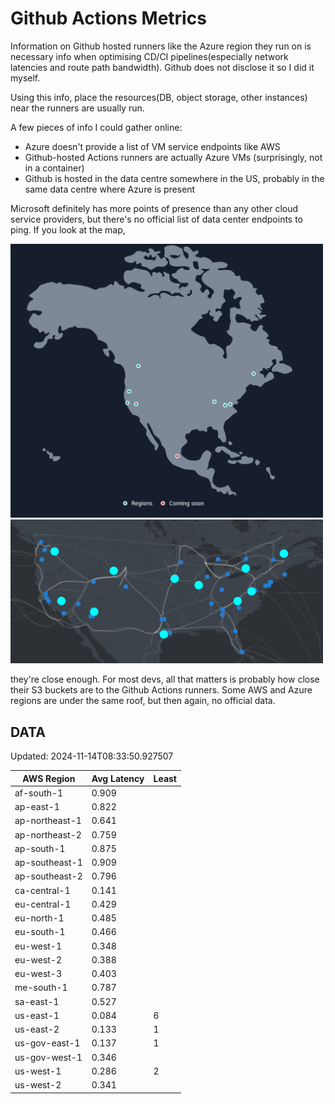 # Github Actions Metrics
Information on Github hosted runners like the Azure region they run on is
necessary info when optimising CD/CI pipelines(especially network latencies and
route path bandwidth). Github does not disclose it so I did it myself.

Using this info, place the resources(DB, object storage, other instances) near
the runners are usually run.

A few pieces of info I could gather online:

- Azure doesn't provide a list of VM service endpoints like AWS
- Github-hosted Actions runners are actually Azure VMs (surprisingly, not in a
  container)
- Github is hosted in the data centre somewhere in the US, probably in the same
  data centre where Azure is present

Microsoft definitely has more points of presence than any other cloud service
providers, but there's no official list of data center endpoints to ping. If you
look at the map,

<a href="https://aws.amazon.com/about-aws/global-infrastructure/regions_az/">
<img src="image.png" style="width: 500px;">
</a>
<a href="https://datacenters.microsoft.com/globe/explore">
<img src="image-1.png" style="width: 500px;">
</a>

they're close enough. For most devs, all that matters is probably how close
their S3 buckets are to the Github Actions runners. Some AWS and Azure regions
are under the same roof, but then again, no official data.

## DATA
Updated: 2024-11-14T08:33:50.927507

| AWS Region | Avg Latency | Least |
| - | - | - |
| af-south-1 | 0.909 |  |
| ap-east-1 | 0.822 |  |
| ap-northeast-1 | 0.641 |  |
| ap-northeast-2 | 0.759 |  |
| ap-south-1 | 0.875 |  |
| ap-southeast-1 | 0.909 |  |
| ap-southeast-2 | 0.796 |  |
| ca-central-1 | 0.141 |  |
| eu-central-1 | 0.429 |  |
| eu-north-1 | 0.485 |  |
| eu-south-1 | 0.466 |  |
| eu-west-1 | 0.348 |  |
| eu-west-2 | 0.388 |  |
| eu-west-3 | 0.403 |  |
| me-south-1 | 0.787 |  |
| sa-east-1 | 0.527 |  |
| us-east-1 | 0.084 | 6 |
| us-east-2 | 0.133 | 1 |
| us-gov-east-1 | 0.137 | 1 |
| us-gov-west-1 | 0.346 |  |
| us-west-1 | 0.286 | 2 |
| us-west-2 | 0.341 |  |

